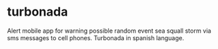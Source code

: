 turbonada
=========

Alert mobile app for warning possible random event sea squall storm via sms messages to cell phones. Turbonada in spanish language.

